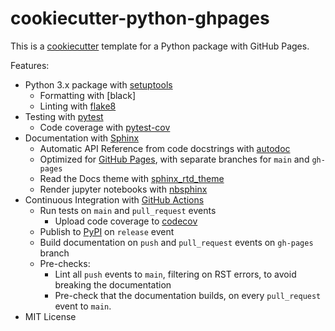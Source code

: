 # cookiecutter-python-ghpages

This is a [cookiecutter](https://github.com/cookiecutter/cookiecutter) template for a Python package with GitHub Pages.

Features:

- Python 3.x package with [setuptools](https://setuptools.readthedocs.io/en/latest/)
    - Formatting with [black]
    - Linting with [flake8](https://flake8.pycqa.org/en/latest/)
- Testing with [pytest](https://docs.pytest.org/en/latest/)
    - Code coverage with [pytest-cov](https://pytest-cov.readthedocs.io/en/latest/)
- Documentation with [Sphinx](http://www.sphinx-doc.org/en/master/)
    - Automatic API Reference from code docstrings with [autodoc](https://www.sphinx-doc.org/en/master/man/sphinx-apidoc.html)
    - Optimized for [GitHub Pages](https://pages.github.com/), with separate branches for `main` and `gh-pages`
    - Read the Docs theme with [sphinx_rtd_theme](https://sphinx-rtd-theme.readthedocs.io/en/stable/)
    - Render jupyter notebooks with [nbsphinx](https://nbsphinx.readthedocs.io/en/latest/)
- Continuous Integration with [GitHub Actions](
    https://docs.github.com/en/actions)
    - Run tests on `main` and `pull_request` events
        - Upload code coverage to [codecov](https://codecov.io/)
    - Publish to [PyPI](https://pypi.org/) on `release` event
    - Build documentation on `push` and `pull_request` events on `gh-pages` branch
    - Pre-checks:
        - Lint all `push` events to `main`, filtering on RST errors, to avoid breaking the documentation
        - Pre-check that the documentation builds, on every `pull_request` event to `main`.
- MIT License